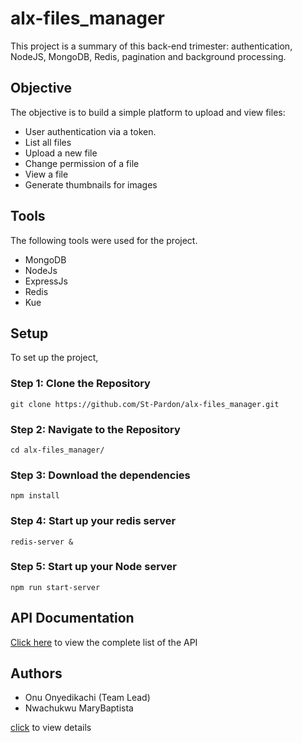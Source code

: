 # alx-files_manager
This project is a summary of this back-end trimester: authentication, NodeJS, MongoDB, Redis, pagination and background processing.

## Objective
The objective is to build a simple platform to upload and view files:
- User authentication via a token.
- List all files
- Upload a new file
- Change permission of a file
- View a file
- Generate thumbnails for images

## Tools
The following tools were used for the project.
- MongoDB
- NodeJs
- ExpressJs
- Redis
- Kue

## Setup
To set up the project, 
### Step 1: Clone the Repository 
```
git clone https://github.com/St-Pardon/alx-files_manager.git
```
### Step 2: Navigate to the Repository
```
cd alx-files_manager/
```
### Step 3: Download the dependencies
```
npm install
```
### Step 4: Start up your redis server
```
redis-server &
```
### Step 5: Start up your Node server
```
npm run start-server
```

## API Documentation
[Click here](./routes/README.md) to view the complete list of the API

## Authors
- Onu Onyedikachi (Team Lead)
- Nwachukwu MaryBaptista

[click](./AUTHORS) to view details


